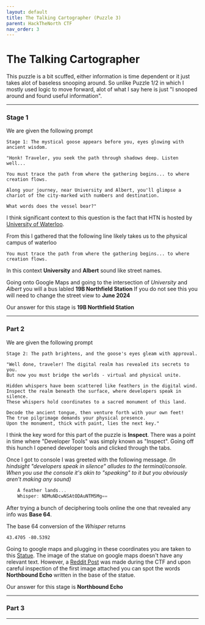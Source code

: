 ```yaml
---
layout: default
title: The Talking Cartographer (Puzzle 3)
parent: HackTheNorth CTF
nav_order: 3
---
```

# The Talking Cartographer 

This puzzle is a bit scuffed, either information is time dependent or it just takes alot of baseless snooping around. So unlike Puzzle 1/2 in which I mostly used logic to move forward, alot of what I say here is just "I snooped around and found useful information".

---
### Stage 1

We are given the following prompt

    Stage 1: The mystical goose appears before you, eyes glowing with ancient wisdom.

    "Honk! Traveler, you seek the path through shadows deep. Listen well...

    You must trace the path from where the gathering begins... to where creation flows.

    Along your journey, near University and Albert, you'll glimpse a chariot of the city-marked with numbers and destination.

    What words does the vessel bear?"

I think significant context to this question is the fact that HTN is hosted by [University of Waterloo].

From this I gathered that the following line likely takes us to the physical campus of waterloo

    You must trace the path from where the gathering begins... to where creation flows.

In this context **University** and **Albert** sound like street names.

Going onto Google Maps and going to the intersection of *University* and *Albert* you will a bus labled **19B Northfield Station**
If you do not see this you will need to change the street view to **June 2024**

Our answer for this stage is **19B Northfield Station**

---
### Part 2

We are given the following prompt 

    Stage 2: The path brightens, and the goose's eyes gleam with approval.

    "Well done, traveler! The digital realm has revealed its secrets to you.
    But now you must bridge the worlds - virtual and physical unite.

    Hidden whispers have been scattered like feathers in the digital wind.
    Inspect the realm beneath the surface, where developers speak in silence.
    These whispers hold coordinates to a sacred monument of this land.

    Decode the ancient tongue, then venture forth with your own feet!
    The true pilgrimage demands your physical presence.
    Upon the monument, thick with paint, lies the next key."

I think the key word for this part of the puzzle is **Inspect**. There was a point in time where "Developer Tools" was simply known as "Inspect".
Going off this hunch I opened developer tools and clicked through the tabs.

Once I got to console I was greeted with the following message. *(In hindsight "developers speak in silence" alludes to the terminal/console. When you use the console it's akin to "speaking" to it but you obviously aren't making any sound)*

```js
    A feather lands...
    Whisper: NDMuNDcwNSAtODAuNTM5Mg==
```
After trying a bunch of deciphering tools online the one that revealed any info was **Base 64**.

The base 64 conversion of the *Whisper* returns

    43.4705 -80.5392

Going to google maps and plugging in these coordinates you are taken to this [Statue]. The image of the statue on google maps doesn't have any relevant text. However, a [Reddit Post] was made during the CTF and upon careful inspection of the first image attached you can spot the words **Northbound Echo** written in the base of the statue.

Our answer for this stage is **Northbound Echo**


----
### Part 3


---

[University of Waterloo]: https://en.wikipedia.org/wiki/University_of_Waterloo
[Reddit Post]: https://www.reddit.com/r/uwaterloo/comments/1ln3y53/waterloo_statue_appreciation_post/
[Statue]: https://www.google.com/maps/place/43%C2%B028'13.8%22N+80%C2%B032'21.1%22W/@43.4705084,-80.5392093,2a,60y,108.92h,87.79t/data=!3m7!1e1!3m5!1sJGbkOemsyPURj_SDlBZEmA!2e0!6shttps:%2F%2Fstreetviewpixels-pa.googleapis.com%2Fv1%2Fthumbnail%3Fcb_client%3Dmaps_sv.tactile%26w%3D900%26h%3D600%26pitch%3D2.208027556179161%26panoid%3DJGbkOemsyPURj_SDlBZEmA%26yaw%3D108.91709372934048!7i13312!8i6656!4m4!3m3!8m2!3d43.4705!4d-80.5392?entry=ttu&g_ep=EgoyMDI1MDcyOC4wIKXMDSoASAFQAw%3D%3D
